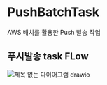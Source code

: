# PushBatchTask
AWS 배치를 활용한 Push 발송 작업 

## 푸시발송 task FLow
![제목 없는 다이어그램 drawio](https://user-images.githubusercontent.com/47545636/195600776-af57326d-ba0e-49a4-93c6-1e50693dd1c7.png)
